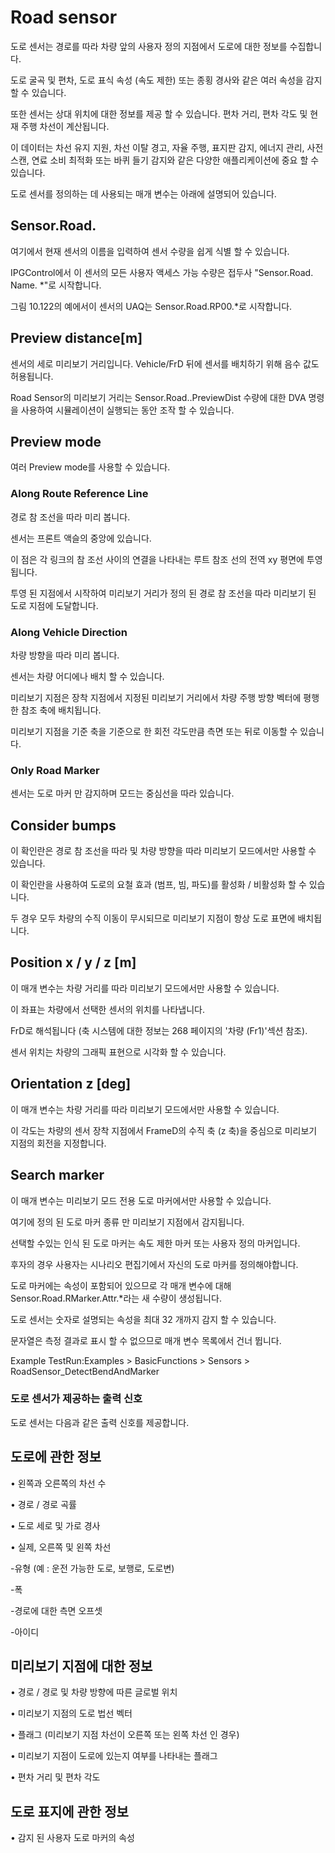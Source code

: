# Road sensor

도로 센서는 경로를 따라 차량 앞의 사용자 정의 지점에서 도로에 대한 정보를 수집합니다.

도로 굴곡 및 편차, 도로 표식 속성 (속도 제한) 또는 종횡 경사와 같은 여러 속성을 감지 할 수 있습니다.

또한 센서는 상대 위치에 대한 정보를 제공 할 수 있습니다. 편차 거리, 편차 각도 및 현재 주행 차선이 계산됩니다.

이 데이터는 차선 유지 지원, 차선 이탈 경고, 자율 주행, 표지판 감지, 에너지 관리, 사전 스캔, 연료 소비 최적화 또는 바퀴 들기 감지와 같은 다양한 애플리케이션에 중요 할 수 있습니다.

도로 센서를 정의하는 데 사용되는 매개 변수는 아래에 설명되어 있습니다.

## Sensor.Road. 

여기에서 현재 센서의 이름을 입력하여 센서 수량을 쉽게 식별 할 수 있습니다. 

IPGControl에서 이 센서의 모든 사용자 액세스 가능 수량은 접두사 "Sensor.Road. Name. *"로 시작합니다. 

그림 10.122의 예에서이 센서의 UAQ는 Sensor.Road.RP00.*로 시작합니다.

## Preview distance[m]

센서의 세로 미리보기 거리입니다. Vehicle/FrD 뒤에 센서를 배치하기 위해 음수 값도 허용됩니다. 

Road Sensor의 미리보기 거리는 Sensor.Road.<name>.PreviewDist 수량에 대한 DVA 명령을 사용하여 시뮬레이션이 실행되는 동안 조작 할 수 있습니다.
  
## Preview mode

여러 Preview mode를 사용할 수 있습니다.

### Along Route Reference Line

경로 참 조선을 따라 미리 봅니다. 

센서는 프론트 액슬의 중앙에 있습니다. 

이 점은 각 링크의 참 조선 사이의 연결을 나타내는 루트 참조 선의 전역 xy 평면에 투영됩니다. 

투영 된 지점에서 시작하여 미리보기 거리가 정의 된 경로 참 조선을 따라 미리보기 된 도로 지점에 도달합니다.

### Along Vehicle Direction

차량 방향을 따라 미리 봅니다. 

센서는 차량 어디에나 배치 할 수 있습니다. 

미리보기 지점은 장착 지점에서 지정된 미리보기 거리에서 차량 주행 방향 벡터에 평행 한 참조 축에 배치됩니다.

미리보기 지점을 기준 축을 기준으로 한 회전 각도만큼 측면 또는 뒤로 이동할 수 있습니다.

### Only Road Marker

센서는 도로 마커 만 감지하며 모드는 중심선을 따라 있습니다.


## Consider bumps

이 확인란은 경로 참 조선을 따라 및 차량 방향을 따라 미리보기 모드에서만 사용할 수 있습니다. 

이 확인란을 사용하여 도로의 요철 효과 (범프, 빔, 파도)를 활성화 / 비활성화 할 수 있습니다. 

두 경우 모두 차량의 수직 이동이 무시되므로 미리보기 지점이 항상 도로 표면에 배치됩니다.


## Position x / y / z [m]

이 매개 변수는 차량 거리를 따라 미리보기 모드에서만 사용할 수 있습니다. 

이 좌표는 차량에서 선택한 센서의 위치를 나타냅니다. 

FrD로 해석됩니다 (축 시스템에 대한 정보는 268 페이지의 '차량 (Fr1)'섹션 참조). 

센서 위치는 차량의 그래픽 표현으로 시각화 할 수 있습니다.

## Orientation z [deg]

이 매개 변수는 차량 거리를 따라 미리보기 모드에서만 사용할 수 있습니다.

이 각도는 차량의 센서 장착 지점에서 FrameD의 수직 축 (z 축)을 중심으로 미리보기 지점의 회전을 지정합니다.

## Search marker

이 매개 변수는 미리보기 모드 전용 도로 마커에서만 사용할 수 있습니다. 

여기에 정의 된 도로 마커 종류 만 미리보기 지점에서 감지됩니다. 

선택할 수있는 인식 된 도로 마커는 속도 제한 마커 또는 사용자 정의 마커입니다. 

후자의 경우 사용자는 시나리오 편집기에서 자신의 도로 마커를 정의해야합니다. 

도로 마커에는 속성이 포함되어 있으므로 각 매개 변수에 대해 Sensor.Road.RMarker.Attr.*라는 새 수량이 생성됩니다. 

도로 센서는 숫자로 설명되는 속성을 최대 32 개까지 감지 할 수 있습니다. 

문자열은 측정 결과로 표시 할 수 없으므로 매개 변수 목록에서 건너 뜁니다.




Example TestRun:Examples > BasicFunctions > Sensors > RoadSensor_DetectBendAndMarker

### 도로 센서가 제공하는 출력 신호

도로 센서는 다음과 같은 출력 신호를 제공합니다.

## 도로에 관한 정보

• 왼쪽과 오른쪽의 차선 수

• 경로 / 경로 곡률

• 도로 세로 및 가로 경사

• 실제, 오른쪽 및 왼쪽 차선

-유형 (예 : 운전 가능한 도로, 보행로, 도로변)

-폭

-경로에 대한 측면 오프셋

-아이디

## 미리보기 지점에 대한 정보

• 경로 / 경로 및 차량 방향에 따른 글로벌 위치

• 미리보기 지점의 도로 법선 벡터

• 플래그 (미리보기 지점 차선이 오른쪽 또는 왼쪽 차선 인 경우)

• 미리보기 지점이 도로에 있는지 여부를 나타내는 플래그

• 편차 거리 및 편차 각도

## 도로 표지에 관한 정보

• 감지 된 사용자 도로 마커의 속성

